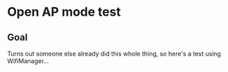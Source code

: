# Open AP mode test

## Goal

Turns out someone else already did this whole thing, so here's a test using WifiManager...

